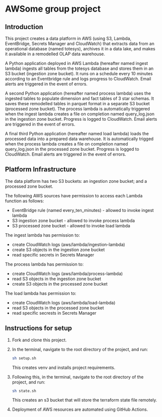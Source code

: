 # AWSome group project

## Introduction
This project creates a data platform in AWS (using S3, Lambda, EventBridge, Secrets Manager and CloudWatch) that extracts data from an operational database (named totesys), archives it in a data lake, and makes it available in a remodelled OLAP data warehouse.

A Python application deployed in AWS Lambda (hereafter named ingest lambda) ingests all tables from the totesys database and stores them in an S3 bucket (ingestion zone bucket). It runs on a schedule every 10 minutes according to an Eventbridge rule and logs progress to CloudWatch. Email alerts are triggered in the event of errors.

A second Python application (hereafter named process lambda) uses the ingested tables to populate dimension and fact tables of 3 star schemas. It saves these remodelled tables in parquet format in a separate S3 bucket (processed zone bucket). The process lambda is automatically triggered when the ingest lambda creates a file on completion named query_log.json in the ingestion zone bucket. Progress is logged to CloudWatch. Email alerts are triggered in the event of errors.

A final third Python application (hereafter named load lambda) loads the processed data into a prepared data warehouse. It is automatically trigged when the process lambda creates a file on completion named query_log.json in the processed zone bucket. Progress is logged to CloudWatch. Email alerts are triggered in the event of errors.

## Platform Infrastructure
The data platform has two S3 buckets: an ingestion zone bucket; and a processed zone bucket.

The following AWS sources have permission to access each Lambda function as follows:
* EventBridge rule (named every_ten_minutes) - allowed to invoke ingest lambda
* S3 ingestion zone bucket - allowed to invoke process lambda 
* S3 processed zone bucket - allowed to invoke load lambda

The ingest lambda has permission to:
* create CloudWatch logs (aws/lambda/ingestion-lambda)
* create S3 objects in the ingestion zone bucket
* read specific secrets in Secrets Manager

The process lambda has permission to:
* create CloudWatch logs (aws/lambda/process-lambda)
* read S3 objects in the ingestion zone bucket
* create S3 objects in the processed zone bucket

The load lambda has permission to:
* create CloudWatch logs (aws/lambda/load-lambda)
* read S3 objects in the processed zone bucket
* read specific secrests in Secrets Manager

## Instructions for setup

1. Fork and clone this project.
2. In the terminal, navigate to the root directory of the project, and run:

   ```bash
   sh setup.sh
   ```

   This creates venv and installs project requirements.

3. Following this, in the terminal, navigate to the root directory of the project, and run:

   ```bash
   sh state.sh
   ```

   This creates an s3 bucket that will store the terraform state file remotely.

4. Deployment of AWS resources are automated using GitHub Actions.


